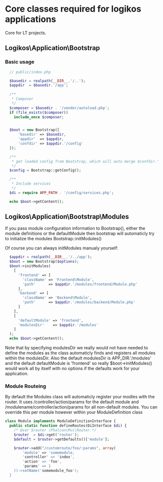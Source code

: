 # Core classes required for logikos applications
Core for LT projects.

## Logikos\Application\Bootstrap
### Basic usage
```php
  // public/index.php

  $basedir = realpath(__DIR__.'/..');
  $appdir  = $basedir.'/app';
  
  /**
   * Composer
   */
  $composer = $basedir . '/vendor/autoload.php';
  if (file_exists($composer))
    include_once $composer;


  $boot = new Bootstrap([
      'basedir' => $basedir,
      'appdir'  => $appdir,
      'confdir' => $appdir.'/config'
  ]);

  /**
   * get loaded config from Bootstrap, which will auto merge $confdir."/".getenv('APP_ENV').".php"
   */
  $config = Bootstrap::getConfig();

  /**
   * Include services
   */
  $di = require APP_PATH . '/config/services.php';

  echo $boot->getContent();
```
## Logikos\Application\Bootstrap\Modules
If you pass module configuration information to Bootstrap(), either the module definitions or the defaultModule then bootstrap will automaticly try to initialize the modules Bootstrap::initModules()

Of course you can always initModules manualy yourself:
```php
  $appdir = realpath(__DIR__.'/../app');
  $boot = new Bootstrap($options);
  $boot->initModules(
    [
      'frontend' => [
        'className' => 'Frontend\Module',
        'path'      => $appdir.'/modules/frontend/Module.php'
      ],
      'backend' => [
        'className' => 'Backend\Module',
        'path'      => $appdir.'/modules/backend/Module.php'
      ]
    ],
    [
      'defaultModule' => 'frontend',
      'modulesDir'    => $appdir.'/modules'
    ]
  );
  echo $boot->getContent();
```
Note that by specifying modulesDir we really would not have needed to define the modules as the class automaticly finds and registers all modules within the modulesDir.  Also the default modulesDir is APP_DIR.'/modules' and the default defaultModule is 'frontend' so really $boot->initModules() would work all by itself with no options if the defaults work for your application.

### Module Routeing
By default the Modules class will automaticly register your modles with the router.  It uses /controller/action/params for the default module and /modulename/controller/action/params for all non-default modules.  You can override this per module however within your ModuleDefinition class
```php
class Module implements ModuleDefinitionInterface {
  public static function defineRoutes(DiInterface $di) {
    /* @var $router \Phalcon\Mvc\Router */
    $router  = $di->get('router');
    $default = $router->getDefaults()['module'];

    $router->add("/customroute/foo/:params", array(
        'module' => 'somemodule,
        'controller' => 'index',
        'action' => 'foo',
        'params' => 1
    ))->setName('somemodule_foo');
  }
  
```